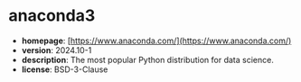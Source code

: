 # anaconda3

- **homepage**: [https://www.anaconda.com/](https://www.anaconda.com/)
- **version**: 2024.10-1
- **description**: The most popular Python distribution for data science.
- **license**: BSD-3-Clause

